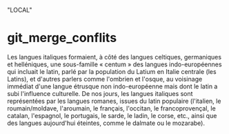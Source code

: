 "LOCAL"

# git_merge_conflits


Les langues italiques formaient, à côté des langues celtiques, germaniques et helléniques, une sous-famille « centum » des langues indo-européennes qui incluait le latin, parlé par la population du Latium en Italie centrale (les Latins), et d'autres parlers comme l'ombrien et l'osque, au voisinage immédiat d'une langue étrusque non indo-européenne mais dont le latin a subi l'influence culturelle. De nos jours, les langues italiques sont représentées par les langues romanes, issues du latin populaire (l'italien, le roumain/moldave, l'aroumain, le français, l'occitan, le francoprovençal, le catalan, l'espagnol, le portugais, le sarde, le ladin, le corse, etc., ainsi que des langues aujourd'hui éteintes, comme le dalmate ou le mozarabe).
